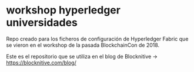 # workshop hyperledger universidades
Repo creado para los ficheros de configuración de Hyperledger Fabric que se vieron en el workshop de la pasada BlockchainCon de 2018.

Este es el repositorio que se utiliza en el blog de Blocknitive -> https://blocknitive.com/blog/
